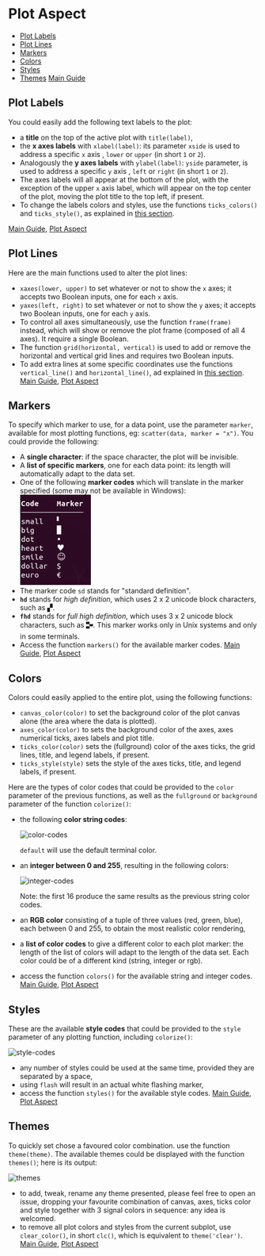 # Plot Aspect
- [Plot Labels](https://github.com/piccolomo/plotext/blob/master/readme/aspect.md#plot-labels)
- [Plot Lines](https://github.com/piccolomo/plotext/blob/master/readme/aspect.md#plot-lines)
- [Markers](https://github.com/piccolomo/plotext/blob/master/readme/aspect.md#markers)
- [Colors](https://github.com/piccolomo/plotext/blob/master/readme/aspect.md#colors)
- [Styles](https://github.com/piccolomo/plotext/blob/master/readme/aspect.md#styles)
- [Themes](https://github.com/piccolomo/plotext/blob/master/readme/aspect.md#themes)
[Main Guide](https://github.com/piccolomo/plotext#guide)


## Plot Labels
You could easily add the following text labels to the plot:

- a **title** on the top of the active plot with `title(label)`,
- the **x axes labels** with `xlabel(label)`: its parameter `xside` is used to address a specific `x` axis , `lower` or `upper` (in short `1` or `2`).
- Analogously the **y axes labels** with `ylabel(label)`: `yside` parameter, is used to address a specific `y` axis , `left` or `right` (in short `1` or `2`).
- The axes labels will all appear at the bottom of the plot, with the exception of the upper `x` axis label, which will appear on the top center of the plot, moving the plot title to the top left, if present.
- To change the labels colors and styles, use the functions `ticks_colors()` and `ticks_style()`, as explained in [this section](https://github.com/piccolomo/plotext/blob/master/readme/aspect.md#colors).

[Main Guide](https://github.com/piccolomo/plotext#guide), [Plot Aspect](https://github.com/piccolomo/plotext/blob/master/readme/aspect.md#plot-aspect)


## Plot Lines

Here are the main functions used to alter the plot lines:

- `xaxes(lower, upper)` to set whatever or not to show the `x` axes; it accepts two Boolean inputs, one for each `x` axis.
- `yaxes(left, right)` to set whatever or not to show the `y` axes; it accepts two Boolean inputs, one for each `y` axis.
- To control all axes simultaneously, use the function `frame(frame)` instead, which will show or remove the plot frame (composed of all 4 axes). It require a single Boolean.
- The function `grid(horizontal, vertical)` is used to add or remove the horizontal and vertical grid lines and requires two Boolean inputs.
- To add extra lines at some specific coordinates use the functions `vertical_line()` and `horizontal_line()`, ad explained in [this section](https://github.com/piccolomo/plotext/blob/master/readme/tools.md#extra-lines).
[Main Guide](https://github.com/piccolomo/plotext#guide), [Plot Aspect](https://github.com/piccolomo/plotext/blob/master/readme/aspect.md#plot-aspect)


## Markers
To specify which marker to use, for a data point, use the parameter `marker`, available for most plotting functions, eg: `scatter(data, marker = "x")`. You could provide the following:

- A **single character**: if the space character, the plot will be invisible. 
- A **list of specific markers**, one for each data point: its length will automatically adapt to the data set.
- One of the following **marker codes** which will translate in the marker specified (some may not be available in Windows): 
  ![markers](https://raw.githubusercontent.com/piccolomo/plotext/master/images/markers.png)
- The marker code `sd` stands for "standard definition".
- **`hd`** stands for *high definition*, which uses 2 x 2 unicode block characters, such as ▞. 
- **`fhd`** stands for *full high definition*, which uses 3 x 2 unicode block characters, such as 🬗.  This marker works only in Unix systems and only in some terminals.
- Access the function `markers()` for the available marker codes.
[Main Guide](https://github.com/piccolomo/plotext#guide), [Plot Aspect](https://github.com/piccolomo/plotext/blob/master/readme/aspect.md#plot-aspect)


## Colors
Colors could easily applied to the entire plot, using the following functions:

- `canvas_color(color)` to set the background color of the plot canvas alone (the area where the data is plotted).
- `axes_color(color)` to sets the background color of the axes, axes numerical ticks, axes labels and plot title.
- `ticks_color(color)` sets the (fullground) color of the axes ticks, the grid lines, title, and legend labels, if present.
- `ticks_style(style)` sets the style of the axes ticks, title, and legend labels, if present.

Here are the types of color codes that could be provided to the `color` parameter of the previous functions, as well as the `fullground` or `background` parameter of the function `colorize()`:
- the following **color string codes**:

  ![color-codes](https://raw.githubusercontent.com/piccolomo/plotext/master/images/color-codes.png)

  `default` will use the default terminal color.
- an **integer between 0 and 255**, resulting in the following colors:

  ![integer-codes](https://raw.githubusercontent.com/piccolomo/plotext/master/images/integer-codes.png)

  Note: the first 16 produce the same results as the previous string color codes.
- an **RGB color** consisting of a tuple of three values (red, green, blue), each between 0 and 255, to obtain the most realistic color rendering,
- a **list of color codes** to give a different color to each plot marker: the length of the list of colors will adapt to the length of the data set. Each color could be of a different kind (string, integer or rgb).
- access the function `colors()` for the available string and integer codes.
[Main Guide](https://github.com/piccolomo/plotext#guide), [Plot Aspect](https://github.com/piccolomo/plotext/blob/master/readme/aspect.md#plot-aspect)


## Styles
These are the available **style codes** that could be provided to the `style` parameter of any plotting function, including `colorize()`:

![style-codes](https://raw.githubusercontent.com/piccolomo/plotext/master/images/styles.png)

- any number of styles could be used at the same time, provided they are separated by a space,
- using `flash` will result in an actual white flashing marker,
- access the function `styles()` for the available style codes.
[Main Guide](https://github.com/piccolomo/plotext#guide), [Plot Aspect](https://github.com/piccolomo/plotext/blob/master/readme/aspect.md#plot-aspect)


## Themes
To quickly set chose a favoured color combination. use the function `theme(theme)`. The available themes could be displayed with the function `themes()`; here is its output: 

![themes](https://raw.githubusercontent.com/piccolomo/plotext/master/images/themes.png)

- to add, tweak, rename any theme presented, please feel free to open an issue, dropping your favourite combination of canvas, axes, ticks color and style together with 3 signal colors in sequence: any idea is welcomed. 
- to remove all plot colors and styles from the current subplot, use `clear_color()`, in short `clc()`, which is equivalent to `theme('clear')`.
[Main Guide](https://github.com/piccolomo/plotext#guide), [Plot Aspect](https://github.com/piccolomo/plotext/blob/master/readme/aspect.md#plot-aspect)
